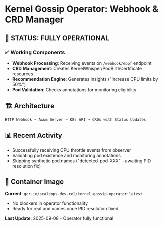 # Kernel Gossip Operator: Webhook & CRD Manager

## 🎯 **STATUS: FULLY OPERATIONAL**

### ✅ **Working Components**
- **Webhook Processing**: Receiving events on `/webhook/ebpf` endpoint
- **CRD Management**: Creates KernelWhisper/PodBirthCertificate resources
- **Recommendation Engine**: Generates insights ("Increase CPU limits by 50%")
- **Pod Validation**: Checks annotations for monitoring eligibility

## 🏗️ Architecture
```
HTTP Webhook → Axum Server → K8s API → CRDs with Status Updates
```

## 📊 Recent Activity
- Successfully receiving CPU throttle events from observer
- Validating pod existence and monitoring annotations
- Skipping synthetic pod names ("detected-pod-XXX" - awaiting PID resolution fix)

## 🔧 Container Image
**Current**: `gcr.io/scaleops-dev-rel/kernel-gossip-operator:latest`
- No blockers in operator functionality
- Ready for real pod names once PID resolution fixed

**Last Update**: 2025-09-08 - Operator fully functional